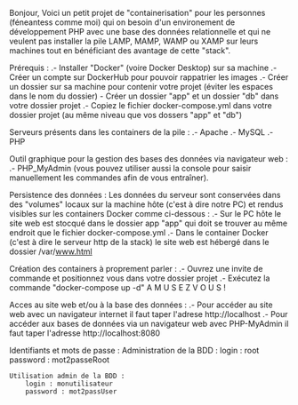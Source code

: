 
Bonjour,
Voici un petit projet de "containerisation" pour les personnes (féneantess comme moi) qui on besoin d'un environement de développement PHP avec une base des données relationnelle et qui ne veulent pas installer la pile LAMP, MAMP, WAMP ou XAMP sur leurs machines tout en bénéficiant des avantage de cette "stack".

Prérequis :
    .- Installer "Docker" (voire Docker Desktop) sur sa machine
    .- Créer un compte sur DockerHub pour pouvoir rappatrier les images
    .- Créer un dossier sur sa machine pour contenir votre projet (éviter les espaces dans le nom du dossier)
        - Créer un dossier "app" et un dossier "db" dans votre dossier projet
    .- Copiez le fichier docker-compose.yml dans votre dossier projet (au même niveau que vos dossers "app" et "db")
 
Serveurs présents dans les containers de la pile :
    .- Apache
    .- MySQL
    .- PHP

Outil graphique pour la gestion des bases des données via navigateur web :
    .- PHP_MyAdmin (vous pouvez utiliser aussi la console pour saisir manuellement les commandes afin de vous entraîner).

Persistence des données :
    Les données du serveur sont conservées dans des "volumes" locaux sur la machine hôte (c'est à dire notre PC) et rendus visibles sur les containers Docker comme ci-dessous :
        .- Sur le PC hôte le site web est stocqué dans le dossier app "app" qui doit se trouver au même endroit que le fichier docker-compose.yml
        .- Dans le container Docker (c'est à dire le serveur http de la stack) le site web est hébergé dans le dossier /var/www.html

Création des containers à proprement parler :
    .- Ouvrez une invite de commande et positionnez vous dans votre dossier projet
    .- Exécutez la commande "docker-compose up -d"
    A M U S E Z      V O U S !

Acces au site web et/ou à la base des données :
    .- Pour accéder au site web avec un navigateur internet il faut taper l'adrese http://localhost
    .- Pour accéder aux bases de données via un navigateur web avec PHP-MyAdmin il faut taper l'adresse http://localhost:8080

Identifiants et mots de passe :
    Administration de la BDD :
        login : root
        password : mot2passeRoot

    Utilisation admin de la BDD :
        login : monutilisateur
        password : mot2passUser
